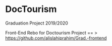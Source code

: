 # DocTourism
Graduation Project 2019/2020


Front-End Rebo for Doctourism Project == > https://github.com/alislahiprahim/Grad.-frontend

